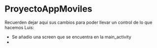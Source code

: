 ﻿# ProyectoAppMoviles
Recuerden dejar aqui sus cambios para poder llevar un control de lo que hacemos
Luis:
- Se añadio una screen que se encuentra en la main_activity
- 
